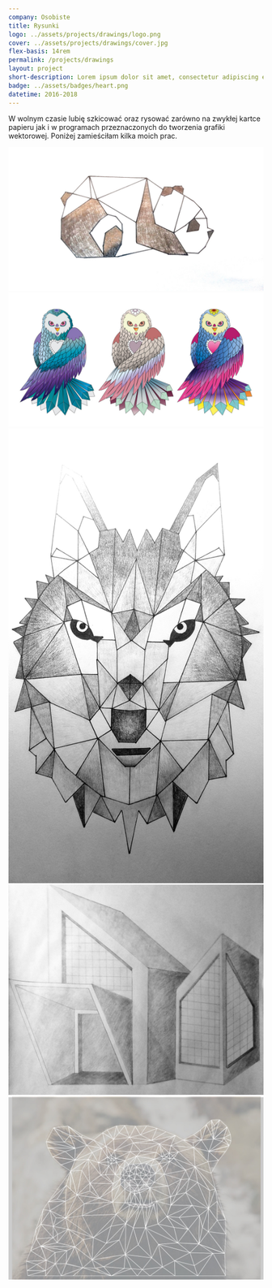 ```yaml
---
company: Osobiste
title: Rysunki
logo: ../assets/projects/drawings/logo.png
cover: ../assets/projects/drawings/cover.jpg
flex-basis: 14rem
permalink: /projects/drawings
layout: project
short-description: Lorem ipsum dolor sit amet, consectetur adipiscing elit, sed do eiusmod tempor incididunt ut labore et dolore magna aliqua. Ut enim ad minim veniam
badge: ../assets/badges/heart.png
datetime: 2016-2018
---
```


W wolnym czasie lubię szkicować oraz rysować zarówno na zwykłej kartce papieru jak i&nbsp;w&nbsp;programach przeznaczonych do tworzenia grafiki wektorowej. Poniżej zamieściłam kilka moich prac.

<div class="project-image">
	<img src="../assets/projects/drawings/1.jpg" />
</div>
<div class="project-image">
<img src="../assets/projects/drawings/4.jpg" />
</div>
<div class="project-image">
<img src="../assets/projects/drawings/3.jpg" />
</div>
<div class="project-image">
	<img src="../assets/projects/drawings/2.jpg" />
</div>
<div class="project-image">
	<img src="../assets/projects/drawings/5.jpg" />
</div>
